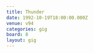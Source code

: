 ```yaml
---
title: Thunder
date: 1992-10-19T18:00:00.000Z
venue: v94
categories: gig
board: 8
layout: gig
---
```

